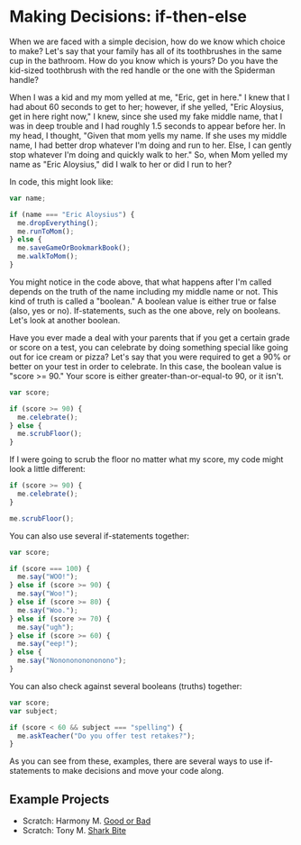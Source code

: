 # Making Decisions: if-then-else

When we are faced with a simple decision, how do we know which choice to make? Let's say that your family has all of its toothbrushes in the same cup in the bathroom. How do you know which is yours? Do you have the kid-sized toothbrush with the red handle or the one with the Spiderman handle?

When I was a kid and my mom yelled at me, "Eric, get in here." I knew that I had about 60 seconds to get to her; however, if she yelled, "Eric Aloysius, get in here right now," I knew, since she used my fake middle name, that I was in deep trouble and I had roughly 1.5 seconds to appear before her. In my head, I thought, "Given that mom yells my name. If she uses my middle name, I had better drop whatever I'm doing and run to her. Else, I can gently stop whatever I'm doing and quickly walk to her." So, when Mom yelled my name as "Eric Aloysius," did I walk to her or did I run to her?

In code, this might look like:

```javascript
var name;

if (name === "Eric Aloysius") {
  me.dropEverything();
  me.runToMom();
} else {
  me.saveGameOrBookmarkBook();
  me.walkToMom();
}
```

You might notice in the code above, that what happens after I'm called depends on the truth of the name including my middle name or not. This kind of truth is called a "boolean." A boolean value is either true or false (also, yes or no). If-statements, such as the one above, rely on booleans. Let's look at another boolean.

Have you ever made a deal with your parents that if you get a certain grade or score on a test, you can celebrate by doing something special like going out for ice cream or pizza? Let's say that you were required to get a 90% or better on your test in order to celebrate. In this case, the boolean value is "score >= 90." Your score is either greater-than-or-equal-to 90, or it isn't.

```javascript
var score;

if (score >= 90) {
  me.celebrate();
} else {
  me.scrubFloor();
}
```

If I were going to scrub the floor no matter what my score, my code might look a little different:

```javascript
if (score >= 90) {
  me.celebrate();
}

me.scrubFloor();
```

You can also use several if-statements together:

```javascript
var score;

if (score === 100) {
  me.say("WOO!");
} else if (score >= 90) {
  me.say("Woo!");
} else if (score >= 80) {
  me.say("Woo.");
} else if (score >= 70) {
  me.say("ugh");
} else if (score >= 60) {
  me.say("eep!");
} else {
  me.say("Nononononononono");
}
```

You can also check against several booleans (truths) together:

```javascript
var score;
var subject;

if (score < 60 && subject === "spelling") {
  me.askTeacher("Do you offer test retakes?");
}
```

As you can see from these, examples, there are several ways to use if-statements to make decisions and move your code along.

## Example Projects

* Scratch: Harmony M. [Good or Bad](https://scratch.mit.edu/projects/203315796/)
* Scratch: Tony M. [Shark Bite](https://scratch.mit.edu/projects/197719344/)